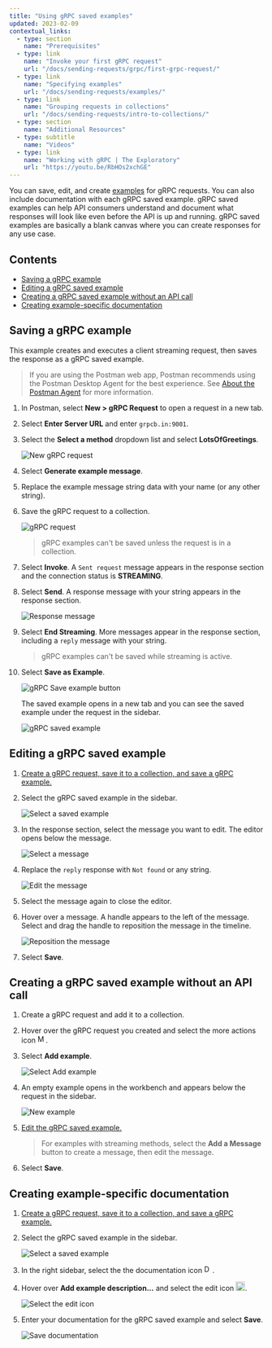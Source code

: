 ```yaml
---
title: "Using gRPC saved examples"
updated: 2023-02-09
contextual_links:
  - type: section
    name: "Prerequisites"
  - type: link
    name: "Invoke your first gRPC request"
    url: "/docs/sending-requests/grpc/first-grpc-request/"
  - type: link
    name: "Specifying examples"
    url: "/docs/sending-requests/examples/"
  - type: link
    name: "Grouping requests in collections"
    url: "/docs/sending-requests/intro-to-collections/"
  - type: section
    name: "Additional Resources"
  - type: subtitle
    name: "Videos"
  - type: link
    name: "Working with gRPC | The Exploratory"
    url: "https://youtu.be/RbHOs2xchGE"
---
```

<!-- TODO: Add blog post link to front matter -->
You can save, edit, and create [examples](/docs/sending-requests/examples/) for gRPC requests. You can also include documentation with each gRPC saved example. gRPC saved examples can help API consumers understand and document what responses will look like even before the API is up and running. gRPC saved examples are basically a blank canvas where you can create responses for any use case.

## Contents

* [Saving a gRPC example](#saving-a-grpc-example)
* [Editing a gRPC saved example](#editing-a-grpc-saved-example)
* [Creating a gRPC saved example without an API call](#creating-a-grpc-saved-example-without-an-api-call)
* [Creating example-specific documentation](#creating-example-specific-documentation)

## Saving a gRPC example

This example creates and executes a client streaming request, then saves the response as a gRPC saved example.

> If you are using the Postman web app, Postman recommends using the Postman Desktop Agent for the best experience. See [About the Postman Agent](/docs/getting-started/about-postman-agent/) for more information.

1. In Postman, select  **New > gRPC Request** to open a request in a new tab.

1. Select **Enter Server URL** and enter `grpcb.in:9001`.

1. Select the **Select a method** dropdown list and select **LotsOfGreetings**.

    ![New gRPC request](https://assets.postman.com/postman-docs/v10/grpc-save-example-1request-v10.jpg)

1. Select **Generate example message**.

1. Replace the example message string data with your name (or any other string).

1. Save the gRPC request to a collection.

    ![gRPC request](https://assets.postman.com/postman-docs/v10/grpc-save-example-2collection-v10.jpg)

    > gRPC examples can't be saved unless the request is in a collection.

1. Select **Invoke**. A `Sent request` message appears in the response section and the connection status is **STREAMING**.

1. Select **Send**. A response message with your string appears in the response section.

    ![Response message](https://assets.postman.com/postman-docs/v10/grpc-save-example-3send-v10.jpg)

1. Select **End Streaming**. More messages appear in the response section, including a `reply` message with your string.

    > gRPC examples can't be saved while streaming is active.

1. Select **Save as Example**.

    ![gRPC Save example button](https://assets.postman.com/postman-docs/v10/grpc-save-example-4saveExampleButton-v10.jpg)

    The saved example opens in a new tab and you can see the saved example under the request in the sidebar.

    ![gRPC saved example](https://assets.postman.com/postman-docs/v10/grpc-save-example-4savedExample-v10.jpg)

## Editing a gRPC saved example

1. [Create a gRPC request, save it to a collection, and save a gRPC example.](#saving-a-grpc-example)

1. Select the gRPC saved example in the sidebar.

    ![Select a saved example](https://assets.postman.com/postman-docs/v10/grpc-save-example-1select-example-v10.jpg)

1. In the response section, select the message you want to edit. The editor opens below the message.

    ![Select a message](https://assets.postman.com/postman-docs/v10/grpc-save-example-2select-message-v10.jpg)

1. Replace the `reply` response with `Not found` or any string.

    ![Edit the message](https://assets.postman.com/postman-docs/v10/grpc-save-example-3edit-message-v10.jpg)

1. Select the message again to close the editor.

1. Hover over a message. A handle appears to the left of the message. Select and drag the handle to reposition the message in the timeline.

    ![Reposition the message](https://assets.postman.com/postman-docs/v10/grpc-save-example-4reposition-v10.jpg)

1. Select **Save**.

## Creating a gRPC saved example without an API call

1. Create a gRPC request and add it to a collection.

1. Hover over the gRPC request you created and select the more actions icon <img alt="More actions icon" src="https://assets.postman.com/postman-docs/icon-more-actions-v9.jpg#icon" width="16px">.

1. Select **Add example**.

    ![Select Add example](https://assets.postman.com/postman-docs/v10/grpc-create-example-1add-v10.jpg)

1. An empty example opens in the workbench and appears below the request in the sidebar.

    ![New example](https://assets.postman.com/postman-docs/v10/grpc-create-example-2save-v10.jpg)

1. [Edit the gRPC saved example.](#editing-a-grpc-saved-example)

    > For examples with streaming methods, select the **Add a Message** button to create a message, then edit the message.

1. Select **Save**.

## Creating example-specific documentation

1. [Create a gRPC request, save it to a collection, and save a gRPC example.](#saving-a-grpc-example)

1. Select the gRPC saved example in the sidebar.

    ![Select a saved example](https://assets.postman.com/postman-docs/v10/grpc-save-example-1select-example-v10.jpg)

1. In the right sidebar, select the the documentation icon <img alt="Documentation icon" src="https://assets.postman.com/postman-docs/documentation-icon-v8-10.jpg#icon" width="16px">.

1. Hover over **Add example description...** and select the edit icon <img alt="Edit icon" src="https://assets.postman.com/postman-docs/documentation-edit-icon-v8-10.jpg#icon" width="18px">.

    ![Select the edit icon](https://assets.postman.com/postman-docs/v10/grpc-doc-example-1edit-v10.jpg)

1. Enter your documentation for the gRPC saved example and select **Save**.

    ![Save documentation](https://assets.postman.com/postman-docs/v10/grpc-doc-example-1save-v10.jpg)
